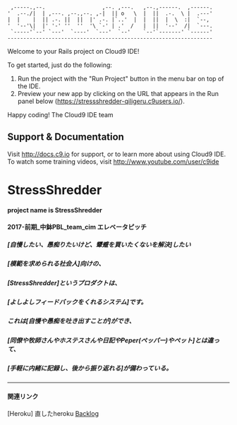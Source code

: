 
     ,-----.,--.                  ,--. ,---.   ,--.,------.  ,------.
    '  .--./|  | ,---. ,--.,--. ,-|  || o   \  |  ||  .-.  \ |  .---'
    |  |    |  || .-. ||  ||  |' .-. |`..'  |  |  ||  |  \  :|  `--, 
    '  '--'\|  |' '-' ''  ''  '\ `-' | .'  /   |  ||  '--'  /|  `---.
     `-----'`--' `---'  `----'  `---'  `--'    `--'`-------' `------'
    ----------------------------------------------------------------- 


Welcome to your Rails project on Cloud9 IDE!

To get started, just do the following:

1. Run the project with the "Run Project" button in the menu bar on top of the IDE.
2. Preview your new app by clicking on the URL that appears in the Run panel below (https://stressshredder-qiligeru.c9users.io/).

Happy coding!
The Cloud9 IDE team


## Support & Documentation

Visit http://docs.c9.io for support, or to learn more about using Cloud9 IDE. 
To watch some training videos, visit http://www.youtube.com/user/c9ide
# StressShredder
#### project name is StressShredder  

#### 2017-前期_中鉢PBL_team_cim エレベータピッチ

##### [自慢したい、愚痴りたいけど、顰蹙を買いたくないを解決]したい  
##### [模範を求められる社会人]向けの、  
##### [StressShredder]というプロダクトは、  
##### [よしよしフィードバックをくれるシステム]です。  
##### これは[自慢や愚痴を吐き出すことが]ができ、  
##### [同僚や牧師さんやホステスさんや日記やPeper(ペッパー)やペット]とは違って、  
##### [手軽に内緒に記録し、後から振り返れる]が備わっている。  
***
#### 関連リンク
[Heroku] 直したheroku
[Backlog](https://github.com/chubachi-pt-2017/StressShredder/projects/1)  

